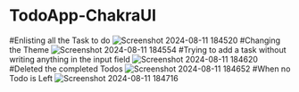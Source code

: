 # TodoApp-ChakraUI
#Enlisting all the Task to do
![Screenshot 2024-08-11 184520](https://github.com/user-attachments/assets/54ee53f6-a4df-4015-8586-c9cf3de844b6)
#Changing the Theme
![Screenshot 2024-08-11 184554](https://github.com/user-attachments/assets/795c137b-9a6f-4d9b-a791-0fe42ee17df1)
#Trying to add a task without writing anything in the input field
![Screenshot 2024-08-11 184620](https://github.com/user-attachments/assets/d20725d7-2ba8-4aa9-b714-78b1a1c222dd)
#Deleted the completed Todos
![Screenshot 2024-08-11 184652](https://github.com/user-attachments/assets/6dded817-88ea-4f08-9599-b85ab3dac40d)
#When no Todo is Left
![Screenshot 2024-08-11 184716](https://github.com/user-attachments/assets/b0c06717-a071-4cb9-8cff-a322edc51d8d)
